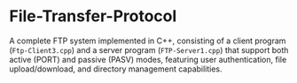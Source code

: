 # File-Transfer-Protocol
A complete FTP system implemented in C++, consisting of a client program (`Ftp-Client3.cpp`) and a server program (`FTP-Server1.cpp`) that support both active (PORT) and passive (PASV) modes, featuring user authentication, file upload/download, and directory management capabilities.
